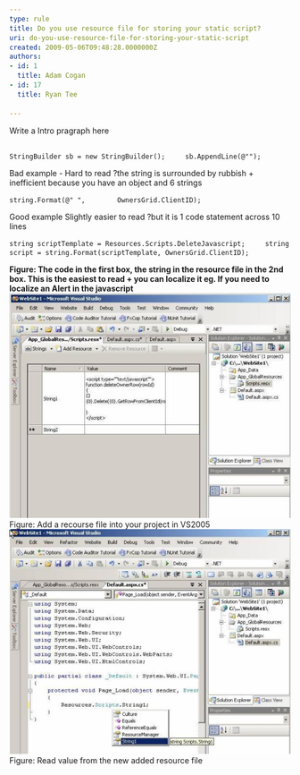 ```yaml
---
type: rule
title: Do you use resource file for storing your static script?
uri: do-you-use-resource-file-for-storing-your-static-script
created: 2009-05-06T09:48:28.0000000Z
authors:
- id: 1
  title: Adam Cogan
- id: 17
  title: Ryan Tee

---
```


 Write a Intro pragraph here<br> 
##  


```
StringBuilder sb = new StringBuilder();     sb.AppendLine(@"");
```

Bad example - Hard to read ?the string is surrounded by rubbish + inefficient because you have an object and 6 strings



```
string.Format(@" ",        OwnersGrid.ClientID);
```

Good example Slightly easier to read ?but it is 1 code statement across 10 lines

```
string scriptTemplate = Resources.Scripts.DeleteJavascript;     string script = string.Format(scriptTemplate, OwnersGrid.ClientID);
```


**Figure: The code in the first box, the string in the resource file in the 2nd box. This is the easiest to read + you can localize it eg. If you need to localize an Alert in the javascript**
![Create a Resource file](CreateResource_small.jpg) Figure: Add a recourse file into your project in VS2005![Create a Resource file](ReadResource_small.jpg) Figure: Read value from the new added resource file
